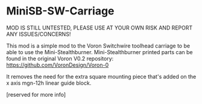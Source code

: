 # MiniSB-SW-Carriage
MOD IS STILL UNTESTED, PLEASE USE AT YOUR OWN RISK AND REPORT ANY ISSUES/CONCERNS!

This mod is a simple mod to the Voron Switchwire toolhead carriage to be able to use the Mini-Stealthburner. Mini-Stealthburner printed parts can be found in the original Voron V0.2 repository: https://github.com/VoronDesign/Voron-0

It removes the need for the extra square mounting piece that's added on the x axis mgn-12h linear guide block.

[reserved for more info]
